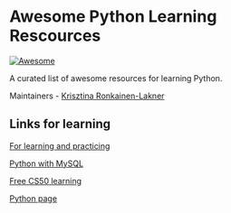 # Awesome Python Learning Rescources 

[![Awesome](https://awesome.re/badge.svg)](https://awesome.re)

A curated list of awesome resources for learning Python.

Maintainers - [Krisztina Ronkainen-Lakner](https://github.com/krisztipely)

## Links for learning

[For learning and practicing](https://www.w3schools.com/python/default.asp)

[Python with MySQL](https://www.w3schools.com/python/python_mysql_getstarted.asp)

[Free CS50 learning](https://learning.edx.org/course/course-v1:HarvardX+CS50P+Python/home)

[Python page](https://www.learnpython.org/)
